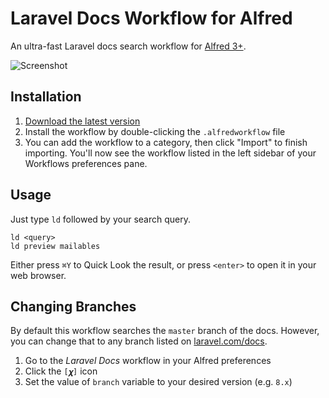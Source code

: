 # Laravel Docs Workflow for Alfred

An ultra-fast Laravel docs search workflow for [Alfred 3+](https://www.alfredapp.com).

![Screenshot](screenshot.png)

## Installation

1. [Download the latest version](https://github.com/tillkruss/alfred-laravel-docs/releases/download/v0.3.2/Laravel.Docs.alfredworkflow)
2. Install the workflow by double-clicking the `.alfredworkflow` file
3. You can add the workflow to a category, then click "Import" to finish importing. You'll now see the workflow listed in the left sidebar of your Workflows preferences pane.

## Usage

Just type `ld` followed by your search query.

```
ld <query>
ld preview mailables
```

Either press `⌘Y` to Quick Look the result, or press `<enter>` to open it in your web browser.

## Changing Branches

By default this workflow searches the `master` branch of the docs. However, you can change that to any branch listed on [laravel.com/docs](https://laravel.com/docs).

1. Go to the _Laravel Docs_ workflow in your Alfred preferences
2. Click the `[𝝌]` icon
3. Set the value of `branch` variable to your desired version (e.g. `8.x`)
